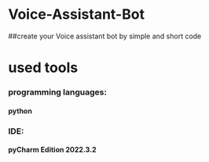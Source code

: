 # Voice-Assistant-Bot
##create your Voice assistant bot by simple and short code

# used tools
### programming languages:
#### python

### IDE:
#### pyCharm Edition 2022.3.2
